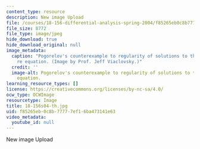 ```yaml
---
content_type: resource
description: New image Upload
file: /courses/18-156-differential-analysis-spring-2004/f85265eb0c8b77777ef16ba473141e63_18-156s04-th.jpg
file_size: 8772
file_type: image/jpeg
hide_download: true
hide_download_original: null
image_metadata:
  caption: "Pogorelov's counterexample to regularity of solutions to the Monge-Amp\xE8\
    re equation. (Image by Prof. Jeff Viaclovsky.)"
  credit: ''
  image-alt: Pogorelov's counterexample to regularity of solutions to the Monge-Ampere
    equation.
learning_resource_types: []
license: https://creativecommons.org/licenses/by-nc-sa/4.0/
ocw_type: OCWImage
resourcetype: Image
title: 18-156s04-th.jpg
uid: f85265eb-0c8b-7777-7ef1-6ba473141e63
video_metadata:
  youtube_id: null
---
```

New image Upload